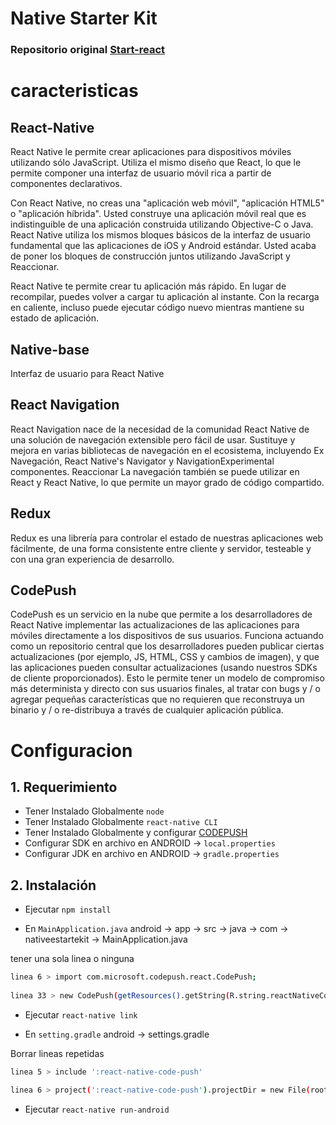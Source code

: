 # Native Starter Kit

### Repositorio original [Start-react](https://github.com/start-react/native-starter-kit)

# caracteristicas


## React-Native

React Native le permite crear aplicaciones para dispositivos móviles utilizando sólo JavaScript. 
Utiliza el mismo diseño que React, lo que le permite componer una interfaz de usuario móvil rica a partir de componentes declarativos.

Con React Native, no creas una "aplicación web móvil", "aplicación HTML5" o "aplicación híbrida". 
Usted construye una aplicación móvil real que es indistinguible de una aplicación construida utilizando Objective-C o Java. 
React Native utiliza los mismos bloques básicos de la interfaz de usuario fundamental que las aplicaciones de iOS y Android estándar. 
Usted acaba de poner los bloques de construcción juntos utilizando JavaScript y Reaccionar.

React Native te permite crear tu aplicación más rápido. 
En lugar de recompilar, puedes volver a cargar tu aplicación al instante. 
Con la recarga en caliente, incluso puede ejecutar código nuevo mientras mantiene su estado de aplicación.

## Native-base
Interfaz de usuario para React Native

## React Navigation

React Navigation nace de la necesidad de la comunidad React Native de una solución de navegación extensible pero fácil de usar. 
Sustituye y mejora en varias bibliotecas de navegación en el ecosistema, incluyendo Ex Navegación, React Native's Navigator y NavigationExperimental componentes. 
Reaccionar La navegación también se puede utilizar en React y React Native, lo que permite un mayor grado de código compartido.


## Redux

Redux es una librería para controlar el estado de nuestras aplicaciones web fácilmente, de una forma consistente entre cliente y servidor, testeable y con una gran experiencia de desarrollo.

## CodePush

CodePush es un servicio en la nube que permite a los desarrolladores de React Native implementar las actualizaciones de las aplicaciones para móviles directamente a los dispositivos de sus usuarios. 
Funciona actuando como un repositorio central que los desarrolladores pueden publicar ciertas actualizaciones (por ejemplo, JS, HTML, CSS y cambios de imagen), y que las aplicaciones pueden consultar actualizaciones (usando nuestros SDKs de cliente proporcionados). 
Esto le permite tener un modelo de compromiso más determinista y directo con sus usuarios finales, al tratar con bugs y / o agregar pequeñas características que no requieren que reconstruya un binario y / o re-distribuya a través de cualquier aplicación pública.


# Configuracion

## 1. Requerimiento
- Tener Instalado Globalmente `node`
- Tener Instalado Globalmente `react-native CLI`
- Tener Instalado Globalmente y configurar [CODEPUSH](https://microsoft.github.io/code-push/)
- Configurar SDK en archivo en ANDROID -> `local.properties`
- Configurar JDK en archivo en ANDROID -> `gradle.properties`


## 2. Instalación

- Ejecutar `npm install`

- En `MainApplication.java` android -> app -> src -> java -> com -> nativeestartekit -> MainApplication.java

tener una sola linea o ninguna
```sh
linea 6 > import com.microsoft.codepush.react.CodePush;
    
linea 33 > new CodePush(getResources().getString(R.string.reactNativeCodePush_androidDeploymentKey), getApplicationContext(), BuildConfig.DEBUG)
```
    
    
- Ejecutar `react-native link`
 
- En `setting.gradle` android -> settings.gradle

Borrar lineas repetidas
```sh
linea 5 > include ':react-native-code-push'

linea 6 > project(':react-native-code-push').projectDir = new File(rootProject.projectDir, '../node_modules/react-native-code-push/android/app')
```
     
- Ejecutar `react-native run-android`